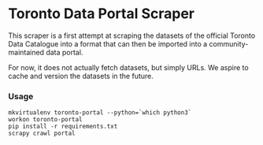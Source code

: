 # Toronto Data Portal Scraper

This scraper is a first attempt at scraping the datasets of the official
Toronto Data Catalogue into a format that can then be imported into a
community-maintained data portal.

For now, it does not actually fetch datasets, but simply URLs. We aspire
to cache and version the datasets in the future.

### Usage

```
mkvirtualenv toronto-portal --python=`which python3`
workon toronto-portal
pip install -r requirements.txt
scrapy crawl portal
```
